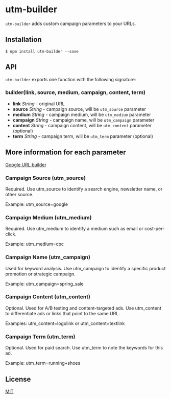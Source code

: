 # utm-builder

`utm-builder` adds custom campaign parameters to your URLs.

## Installation

```
$ npm install utm-builder --save
```

## API

`utm-builder` exports one function with the following signature:

### builder(link, source, medium, campaign, content, term)

* **link** *String* - original URL
* **source** *String* - campaign source, will be `utm_source` parameter
* **medium** *String* - campaign medium, will be `utm_medium` parameter
* **campaign** *String* - campaign name, will be `utm_campaign` parameter
* **content** *String* - campaign content, will be `utm_content` parameter (optional)
* **term** *String* - campaign term, will be `utm_term` parameter (optional)

## More information for each parameter

[Google URL builder](https://support.google.com/analytics/answer/1033867?hl=en)

### Campaign Source (utm_source)

Required. Use utm_source to identify a search engine, newsletter name, or other source.

Example: utm_source=google

### Campaign Medium (utm_medium)

Required. Use utm_medium to identify a medium such as email or cost-per-click.

Example: utm_medium=cpc

### Campaign Name (utm_campaign)

Used for keyword analysis. Use utm_campaign to identify a specific product promotion or strategic campaign.

Example: utm_campaign=spring_sale

### Campaign Content (utm_content)

Optional. Used for A/B testing and content-targeted ads. Use utm_content to differentiate ads or links that point to the same URL.

Examples: utm_content=logolink or utm_content=textlink

### Campaign Term (utm_term)

Optional. Used for paid search. Use utm_term to note the keywords for this ad.

Example: utm_term=running+shoes

## License

[MIT](https://github.com/mahnunchik/utm-builder/blob/master/LICENSE)
